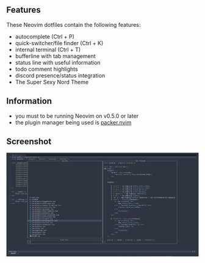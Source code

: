 ## Features

These Neovim dotfiles contain the following features:
- autocomplete (Ctrl + P)
- quick-switcher/file finder (Ctrl + K)
- internal terminal (Ctrl + T)
- bufferline with tab management
- status line with useful information
- todo comment highlights
- discord presence/status integration
- The Super Sexy Nord Theme

## Information

- you must to be running Neovim on v0.5.0 or later
- the plugin manager being used is [packer.nvim](https://github.com/wbthomason/packer.nvim)

## Screenshot

![01](.screenshots/01.png)